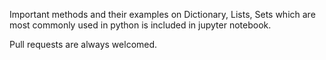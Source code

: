 Important methods and their examples on Dictionary, Lists, Sets which are most commonly used in python is included in jupyter notebook.

Pull requests are always welcomed.
